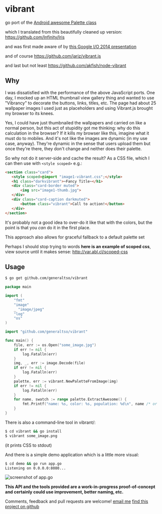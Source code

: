 # vibrant

go port of the [Android awesome Palette class](https://android.googlesource.com/platform/frameworks/support/+/b14fc7c/v7/palette/src/android/support/v7/graphics/)

which I translated from this beautifully cleaned up version:
https://github.com/Infinity/Iris

and was first made aware of by [this Google I/O 2014 presentation](https://www.youtube.com/watch?v=ctzWKRlTYHQ?t=451)

and of course
https://github.com/jariz/vibrant.js

and last but not least
https://github.com/akfish/node-vibrant

## Why

I was dissatisfied with the performance of the above JavaScript ports. One day, I mocked up an HTML thumbnail view gallery thing and wanted to use "Vibrancy" to decorate the buttons, links, titles, etc. The page had about 25 wallpaper images I used just as placeholders and using Vibrant.js brought my browser to its knees.

Yes, I could have just thumbnailed the wallpapers and carried on like a normal person, but this act of stupidity got me thinking: why do this calculation in the browser? If it kills my browser like this, imagine what it must do to mobiles. And it's not like the images are dynamic (in my use case, anyway). They're dynamic in the sense that users upload them but once they're there, they don't change and neither does their palette.

So why not do it server-side and cache the result? As a CSS file, which I can then use with `<style scoped>` e.g.:
```HTML
<section class="card">
   <style scoped>@import "image1-vibrant.css";</style>
   <h1 class="darkvibrant">~Fancy Title~</h1>
   <div class="card-border muted">
       <img src="image1-thumb.jpg">
   </div>
   <div class="card-caption darkmuted">
       <button class="vibrant">Call to action!</button>
   </div>
</section>
```


It's probably not a good idea to over-do it like that with the colors, but the point is that you *can* do it in the first place.

This approach also allows for graceful fallback to a default palette set

Perhaps I should stop trying to words **here is an example of scoped css**, view source until it makes sense:
http://var.abl.cl/scoped-css

## Usage
```bash
$ go get github.com/generaltso/vibrant
```

```go
package main

import (
	"fmt"
	"image"
    _ "image/jpeg"
	"log"
	"os"
)

import "github.com/generaltso/vibrant"

func main() {
	file, err := os.Open("some_image.jpg")
	if err != nil {
		log.Fatalln(err)
	}
	img, _, err := image.Decode(file)
	if err != nil {
		log.Fatalln(err)
	}
	palette, err := vibrant.NewPaletteFromImage(img)
	if err != nil {
		log.Fatalln(err)
	}
	for name, swatch := range palette.ExtractAwesome() {
		fmt.Printf("name: %s, color: %s, population: %d\n", name /* or swatch.Name */, swatch.RGBHex(), swatch.Population)
	}
}
```

There is also a command-line tool in vibrant/:
```bash
$ cd vibrant && go install
$ vibrant some_image.png
```
(it prints CSS to stdout)

And there is a simple demo application which is a little more visual:
```bash
$ cd demo && go run app.go
Listening on 0.0.0.0:8080...
```
![screenshot of app.go](https://u.teknik.io/G3qoka.png)


**This API and the tools provided are a work-in-progress proof-of-concept and certainly could use improvement, better naming, etc.**

Comments, feedback and pull requests are welcome!
[email me](mailto:tso@teknik.io)
[find this project on github](https://github.com/generaltso/vibrant)
